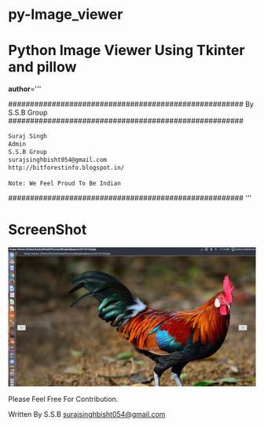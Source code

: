 # py-Image_viewer
# Python Image Viewer Using Tkinter and pillow
__author__='''

######################################################
                By S.S.B Group                          
######################################################

    Suraj Singh
    Admin
    S.S.B Group
    surajsinghbisht054@gmail.com
    http://bitforestinfo.blogspot.in/

    Note: We Feel Proud To Be Indian
######################################################
'''

# ScreenShot

![ Screenshot](scr/test.png?raw=true "Image Viewer")


Please Feel Free For Contribution.

Written By 
	S.S.B
	surajsinghbisht054@gmail.com